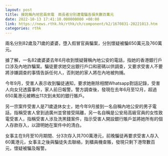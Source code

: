 ```yaml
---
layout: post
title: 接訛稱內地官員來電　兩長者分別遭電騙各損失數百萬元
date: 2022-10-13 17:41:10.000000000 +08:00
link: https://news.rthk.hk/rthk/ch/component/k2/1670831-20221013.htm
categories: rthk
---
```


兩名分別82歲及71歲的婆婆，墮入假冒官員騙案，分別懷疑被騙650萬元及760萬元。

據了解，一名82歲婆婆去年6月收到懷疑聲稱內地公安的電話，指她的香港銀行戶口涉及內地詐騙案。騙徒要求她交出銀行戶口和密碼以供調查，又要求受害人不要將涉嫌調查的事情告訴任何人，否則她的家人將在內地被拘捕。

今年9月，受害人表示收到騙徒通知，要求她刪除相關Whatsapp對話記錄，受害人向女兒透露事件，家人前日報警。警方調查後，發現在去年6月至12月，超過650萬港元被轉出11次到未知的銀行賬戶。

另一宗案件受害人是71歲退休女士，她今年9月接到一名自稱內地公安的男子電話，指稱受害人曾到過廣州並曾接受隔離，另一名自稱是公安局高級官員的女性致電受害人，指稱受害人涉及洗黑錢案件，指示受害人開設銀行賬戶並將她所有的個人存款存入，以證明她在案件中的清白。

女事主在9月至10月期間、分3次存入共700萬港元，前晚騙徒再要求受害人存入60萬港元，女事主之後與騙徒失去聯絡，到櫃員機查賬，發現只剩下港幣數百元，懷疑被騙及報警。
